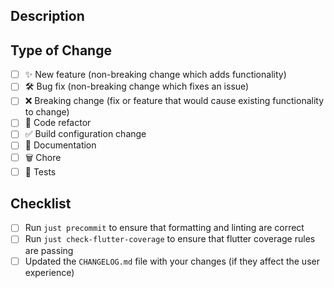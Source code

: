 <!--
  Thanks for contributing!

  Provide a description of your changes below and a general summary in the title

  Please look at the following checklist to ensure that your PR can be accepted quickly:
-->

## Description

<!--- Describe your changes in detail -->

## Type of Change

<!--- Put an `x` in all the boxes that apply: -->

- [ ] ✨ New feature (non-breaking change which adds functionality)
- [ ] 🛠️ Bug fix (non-breaking change which fixes an issue)
- [ ] ❌ Breaking change (fix or feature that would cause existing functionality to change)
- [ ] 🧹 Code refactor
- [ ] ✅ Build configuration change
- [ ] 📝 Documentation
- [ ] 🗑️ Chore
- [ ] 🧪 Tests

## Checklist

<!-- Please make sure you've done the following before submitting your PR: -->

- [ ] Run `just precommit` to ensure that formatting and linting are correct
- [ ] Run `just check-flutter-coverage` to ensure that flutter coverage rules are passing
- [ ] Updated the `CHANGELOG.md` file with your changes (if they affect the user experience)
